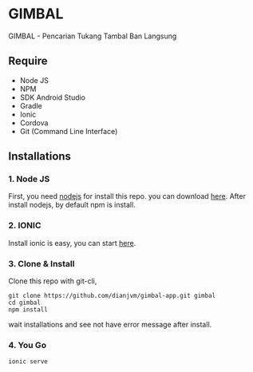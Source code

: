 # GIMBAL
GIMBAL - Pencarian Tukang Tambal Ban Langsung

## Require
* Node JS
* NPM
* SDK Android Studio
* Gradle
* Ionic
* Cordova
* Git (Command Line Interface)

## Installations

### 1. Node JS
First, you need [nodejs](https://nodejs.org/en/) for install this repo.
you can download [here](https://nodejs.org/en/).
After install nodejs, by default npm is install.

### 2. IONIC
Install ionic is easy, you can start [here](https://ionicframework.com).

### 3. Clone & Install
Clone this repo with git-cli,
```
git clone https://github.com/dianjvm/gimbal-app.git gimbal
cd gimbal
npm install
```
wait installations and see not have error message after install.

### 4. You Go
```
ionic serve
```
